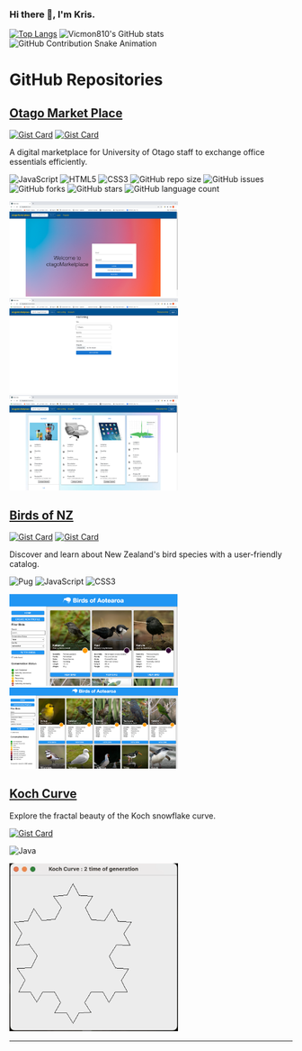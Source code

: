 ### Hi there 👋, I'm Kris.


[![Top Langs](https://github-readme-stats.vercel.app/api/top-langs/?username=vicmon810&layout=pie&hide=html,css&langs_count=8&theme=radical)](https://github.com/vicmon810/github-readme-stats)
![Vicmon810's GitHub stats](https://github-readme-stats.vercel.app/api?username=vicmon810&show_icons=true&theme=radical&count_private=true&layout=compact)
![GitHub Contribution Snake Animation](https://vicmon810.github.io/vicmon810/github-contribution-grid-snake.svg)


<!--
**vicmon810/vicmon810** is a ✨ _special_ ✨ repository because its `README.md` (this file) appears on your GitHub profile.

Here are some ideas to get you started:

- 🔭 I’m currently working on ...
- 🌱 I’m currently learning ...
- 👯 I’m looking to collaborate on ...
- 🤔 I’m looking for help with ...
- 💬 Ask me about ...
- 📫 How to reach me: ...
- 😄 Pronouns: ...
- ⚡ Fun fact: ...
-->

# GitHub Repositories

## [Otago Market Place](https://github.com/vicmon810/Otago__Market__place)
[![Gist Card](https://github-readme-stats.vercel.app/api/gist?id=61bae4e43d3357b5f9c135298d2fc47d)](https://gist.github.com/vicmon810/61bae4e43d3357b5f9c135298d2fc47d)
[![Gist Card](https://github-readme-stats.vercel.app/api/gist?id=38de66a5d14265d3a344b0a061166b2c)](https://gist.github.com/vicmon810/38de66a5d14265d3a344b0a061166b2c)

A digital marketplace for University of Otago staff to exchange office essentials efficiently.

![JavaScript](https://img.shields.io/badge/JavaScript-%23323330.svg?style=for-the-badge&logo=javascript&logoColor=%23F7DF1E)
![HTML5](https://img.shields.io/badge/HTML5-E34F26?style=for-the-badge&logo=html5&logoColor=white)
![CSS3](https://img.shields.io/badge/CSS3-1572B6?style=for-the-badge&logo=css3&logoColor=white)
![GitHub repo size](https://img.shields.io/github/repo-size/vicmon810/Otago__Market__place?style=flat-square)
![GitHub issues](https://img.shields.io/github/issues/vicmon810/Otago__Market__place?style=flat-square)
![GitHub forks](https://img.shields.io/github/forks/vicmon810/Otago__Market__place?style=flat-square)
![GitHub stars](https://img.shields.io/github/stars/vicmon810/Otago__Market__place?style=flat-square)
![GitHub language count](https://img.shields.io/github/languages/count/vicmon810/Otago__Market__place?style=flat-square)

<p align="left">
  <img src="login.png" alt="login" width="300"/>
  <img src="creating.png" alt="creating" width="300"/>
  <img src="viewing.png" alt="view" width="300"/>
</p>

## [Birds of NZ](https://github.com/vicmon810/Brids-of-NZ)
[![Gist Card](https://github-readme-stats.vercel.app/api/gist?id=8445855169f0660c6ccdf161ffc9d764)](https://gist.github.com/vicmon810/8445855169f0660c6ccdf161ffc9d764)
[![Gist Card](https://github-readme-stats.vercel.app/api/gist?id=2e5da3e2d7683dbdd0d4d447d294309e)](https://gist.github.com/vicmon810/2e5da3e2d7683dbdd0d4d447d294309e)


Discover and learn about New Zealand's bird species with a user-friendly catalog.

![Pug](https://img.shields.io/badge/Pug-A86454?style=for-the-badge&logo=pug&logoColor=white)
![JavaScript](https://img.shields.io/badge/JavaScript-F7DF1E?style=for-the-badge&logo=javascript&logoColor=black)
![CSS3](https://img.shields.io/badge/CSS3-1572B6?style=for-the-badge&logo=css3&logoColor=white)

<p align="left">
  <img src="demo1.png" alt="bird1" width="300"/>
  <img src="demo2.png" alt="bird2" width="300"/>
</p>

## [Koch Curve](https://github.com/vicmon810/Koch_curve)
Explore the fractal beauty of the Koch snowflake curve.


[![Gist Card](https://github-readme-stats.vercel.app/api/gist?id=6dba6795938ba63523a2ee9d1ab72e10)](https://gist.github.com/vicmon810/6dba6795938ba63523a2ee9d1ab72e10)


![Java](https://img.shields.io/badge/Java-007396?style=for-the-badge&logo=java&logoColor=white)

<p align="left">
  <img src="display.gif" alt="curve" width="300"/>
</p>

---







